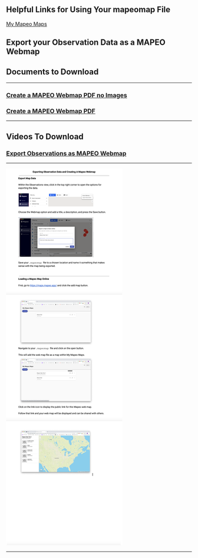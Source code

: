 ## Helpful Links for Using Your mapeomap File
[My Mapeo Maps](https://maps.mapeo.app/)
## Export your Observation Data as a MAPEO Webmap
## Documents to Download

---

### [Create a MAPEO Webmap PDF no Images](docsPDF/Sync.pdf)

### [Create a MAPEO Webmap PDF ](docsPDF/SynchIMG.pdf)

---

## Videos To Download

### [Export Observations as MAPEO Webmap](videos/OnlineMapeoMap.mov)

---
![Create a MAPEO Webmap](images/MapeoMap.png)

---

